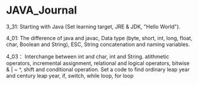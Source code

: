 # JAVA_Journal
3_31: Starting with Java (Set learning target, JRE & JDK, "Hello World").

4_01: The difference of java and javac, Data type (byte, short, int, long, float, char, Boolean and String), ESC, String concatenation and naming variables.

4_03： Interchange between int and char, int and String. atithmetic operators, incremental assignment, relational and logical operators, bitwise & | ~ ^, shift and conditional operation. Set a code to find ordinary leap year and century leap year, if, switch, while loop, for loop


